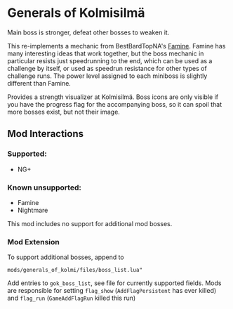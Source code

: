 # Generals of Kolmisilmä

Main boss is stronger, defeat other bosses to weaken it.

This re-implements a mechanic from BestBardTopNA's [Famine](https://steamcommunity.com/sharedfiles/filedetails/?id=2759088032). Famine has many interesting ideas that work together, but the boss mechanic in particular resists just speedrunning to the end, which can be used as a challenge by itself, or used as speedrun resistance for other types of challenge runs. The power level assigned to each miniboss is slightly different than Famine.

Provides a strength visualizer at Kolmisilmä. Boss icons are only visible if you have the progress flag for the accompanying boss, so it can spoil that more bosses exist, but not their image.

## Mod Interactions

### Supported:

- NG+

### Known unsupported:

- Famine
- Nightmare

This mod includes no support for additional mod bosses.

### Mod Extension

To support additional bosses, append to

`mods/generals_of_kolmi/files/boss_list.lua"`

Add entries to `gok_boss_list`, see file for currently supported fields. Mods are responsible for setting `flag_show` (`AddFlagPersistent` has ever killed) and `flag_run` (`GameAddFlagRun` killed this run)

